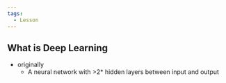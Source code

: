 ```yaml
---
tags:
  - Lesson
---
```

## What is Deep Learning
- originally 
	- A neural network with >2* hidden layers between input and output